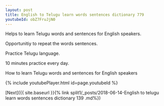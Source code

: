 ```yaml
---
layout: post
title: English to Telugu learn words sentences dictionary 779 
youtubeId: obZ7FruJjN0
---
```

 
 
Helps to learn Telugu words and sentences for English speakers.

Opportunitiy to repeat the words sentences. 

Practice Telugu language. 
 
10 minutes practice every day. 
 
How to learn Telugu words and sentences for English speakers 
 
{% include youtubePlayer.html id=page.youtubeId %}
 
 
[Next]({{ site.baseurl }}{% link  split1/_posts/2018-06-14-English to telugu learn words sentences dictionary 139 .md%})
 
